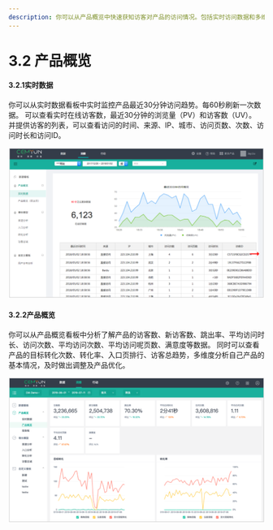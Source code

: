 ```yaml
---
description: 你可以从产品概览中快速获知访客对产品的访问情况。包括实时访问数据和多维度的访问分析概览。
---
```


# 3.2 产品概览

####  3.2.1实时数据

 你可以从实时数据看板中实时监控产品最近30分钟访问趋势。每60秒刷新一次数据。 可以查看实时在线访客数，最近30分钟的浏览量（PV）和访客数（UV）。 并提供访客的列表，可以查看访问的时间、来源、IP、城市、访问页数、次数、访问时长和访问ID。

![&#x5B9E;&#x65F6;&#x8BBF;&#x95EE;&#x6570;&#x636E;&#x8D8B;&#x52BF;&#x56FE;](../.gitbook/assets/image%20%2854%29.png)

#### 3.2.2产品概览

 你可以从产品概览看板中分析了解产品的访客数、新访客数、跳出率、平均访问时长、访问次数、平均访问次数、平均访问呢页数、满意度等数据。 同时可以查看产品的目标转化次数、转化率、入口页排行、访客总趋势，多维度分析自己产品的基本情况，及时做出调整及产品优化。

![&#x4EA7;&#x54C1;&#x6982;&#x89C8;&#x56FE;](../.gitbook/assets/image%20%2849%29.png)





